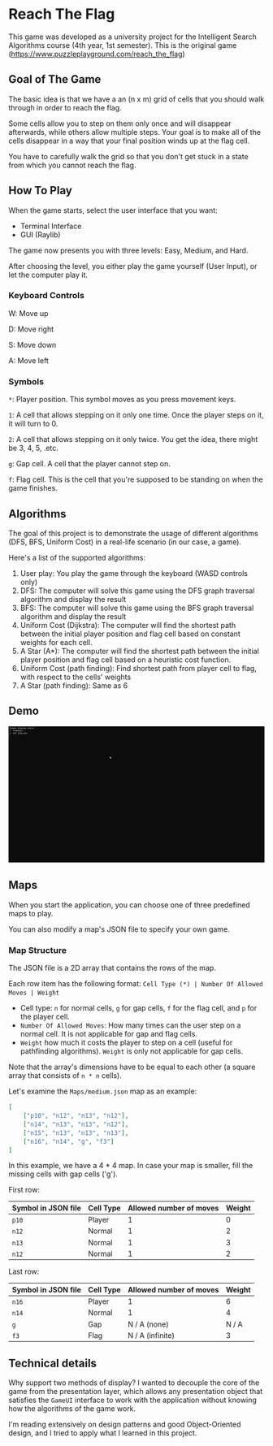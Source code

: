 # Reach The Flag

This game was developed as a university project for the Intelligent Search Algorithms course (4th year, 1st semester).
This is the original game (https://www.puzzleplayground.com/reach_the_flag)

## Goal of The Game

The basic idea is that we have a an (n x m) grid of cells that you should walk through in order to reach the flag.

Some cells allow you to step on them only once and will disappear afterwards, while others allow multiple steps. Your goal
is to make all of the cells disappear in a way that your final position winds up at the flag cell.

You have to carefully walk the grid so that you don't get stuck in a state from which you cannot reach the flag.

## How To Play

When the game starts, select the user interface that you want:

-   Terminal Interface
-   GUI (Raylib)

The game now presents you with three levels: Easy, Medium, and Hard.

After choosing the level, you either play the game yourself (User Input), or let the computer play it.

### Keyboard Controls

W: Move up

D: Move right

S: Move down

A: Move left

### Symbols

`*`: Player position. This symbol moves as you press movement keys.

`1`: A cell that allows stepping on it only one time. Once the player steps on it, it will turn to 0.

`2`: A cell that allows stepping on it only twice. You get the idea, there might be 3, 4, 5, .etc.

`g`: Gap cell. A cell that the player cannot step on.

`f`: Flag cell. This is the cell that you're supposed to be standing on when the game finishes.

## Algorithms

The goal of this project is to demonstrate the usage of different algorithms (DFS, BFS, Uniform Cost) in a real-life scenario (in our case, a game).

Here's a list of the supported algorithms:

1. User play: You play the game through the keyboard (WASD controls only)
2. DFS: The computer will solve this game using the DFS graph traversal algorithm and display the result
3. BFS: The computer will solve this game using the BFS graph traversal algorithm and display the result
4. Uniform Cost (Dijkstra): The computer will find the shortest path between the initial player position and flag cell based on constant weights for each cell.
5. A Star (A\*): The computer will find the shortest path between the initial player position and flag cell based on a heuristic cost function.
6. Uniform Cost (path finding): Find shortest path from player cell to flag, with respect to the cells' weights
7. A Star (path finding): Same as 6

## Demo

![Terminal and GUI Demo](TerminalAndGUIDEmo.gif)

## Maps

When you start the application, you can choose one of three predefined maps to play.

You can also modify a map's JSON file to specify your own game.

### Map Structure

The JSON file is a 2D array that contains the rows of the map.

Each row item has the following format: `Cell Type (*) | Number Of Allowed Moves | Weight`

-   Cell type: `n` for normal cells, `g` for gap cells, `f` for the flag cell, and `p` for the player cell.
-   `Number Of Allowed Moves`: How many times can the user step on a normal cell. It is not applicable for gap and flag cells.
-   `Weight` how much it costs the player to step on a cell (useful for pathfinding algorithms). `Weight` is only not applicable for gap cells.

Note that the array's dimensions have to be equal to each other (a square array that consists of `n * n` cells).

Let's examine the `Maps/medium.json` map as an example:

```json
[
    ["p10", "n12", "n13", "n12"],
    ["n14", "n13", "n13", "n12"],
    ["n15", "n13", "n13", "n13"],
    ["n16", "n14", "g", "f3"]
]
```

In this example, we have a 4 \* 4 map. In case your map is smaller, fill the missing cells with gap cells ('g').

First row:

| Symbol in JSON file | Cell Type | Allowed number of moves | Weight |
| ------------------- | --------- | ----------------------- | ------ |
| `p10`               | Player    | 1                       | 0      |
| `n12`               | Normal    | 1                       | 2      |
| `n13`               | Normal    | 1                       | 3      |
| `n12`               | Normal    | 1                       | 2      |

Last row:

| Symbol in JSON file | Cell Type | Allowed number of moves | Weight |
| ------------------- | --------- | ----------------------- | ------ |
| `n16`               | Player    | 1                       | 6      |
| `n14`               | Normal    | 1                       | 4      |
| `g`                 | Gap       | N / A (none)            | N / A  |
| `f3`                | Flag      | N / A (infinite)        | 3      |

## Technical details

Why support two methods of display? I wanted to decouple the core of the game from the presentation layer, which allows any presentation
object that satisfies the `GameUI` interface to work with the application without knowing how the algorithms of the game work.

I'm reading extensively on design patterns and good Object-Oriented design, and I tried to apply what I learned in this project.
